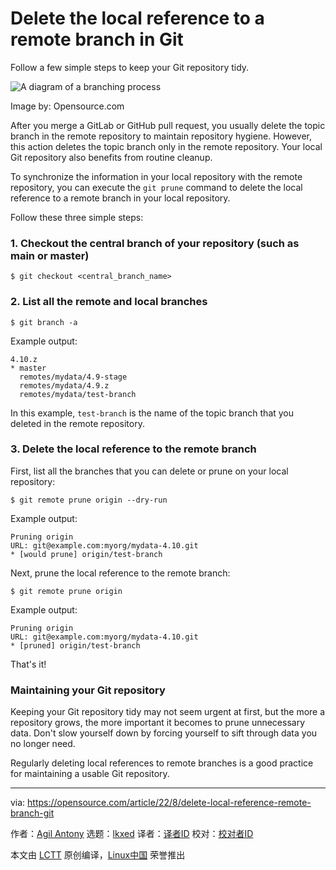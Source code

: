 [#]: subject: "Delete the local reference to a remote branch in Git"
[#]: via: "https://opensource.com/article/22/8/delete-local-reference-remote-branch-git"
[#]: author: "Agil Antony https://opensource.com/users/agantony"
[#]: collector: "lkxed"
[#]: translator: "MCGA"
[#]: reviewer: " "
[#]: publisher: " "
[#]: url: " "

Delete the local reference to a remote branch in Git
======
Follow a few simple steps to keep your Git repository tidy.

![A diagram of a branching process][1]

Image by: Opensource.com

After you merge a GitLab or GitHub pull request, you usually delete the topic branch in the remote repository to maintain repository hygiene. However, this action deletes the topic branch only in the remote repository. Your local Git repository also benefits from routine cleanup.

To synchronize the information in your local repository with the remote repository, you can execute the `git prune` command to delete the local reference to a remote branch in your local repository.

Follow these three simple steps:

### 1. Checkout the central branch of your repository (such as main or master)

```
$ git checkout <central_branch_name>
```

### 2. List all the remote and local branches

```
$ git branch -a
```

Example output:

```
4.10.z
* master
  remotes/mydata/4.9-stage
  remotes/mydata/4.9.z
  remotes/mydata/test-branch
```

In this example, `test-branch` is the name of the topic branch that you deleted in the remote repository.

### 3. Delete the local reference to the remote branch

First, list all the branches that you can delete or prune on your local repository:

```
$ git remote prune origin --dry-run
```

Example output:

```
Pruning origin
URL: git@example.com:myorg/mydata-4.10.git
* [would prune] origin/test-branch
```

Next, prune the local reference to the remote branch:

```
$ git remote prune origin
```

Example output:

```
Pruning origin
URL: git@example.com:myorg/mydata-4.10.git
* [pruned] origin/test-branch
```

That's it!

### Maintaining your Git repository

Keeping your Git repository tidy may not seem urgent at first, but the more a repository grows, the more important it becomes to prune unnecessary data. Don't slow yourself down by forcing yourself to sift through data you no longer need.

Regularly deleting local references to remote branches is a good practice for maintaining a usable Git repository.

--------------------------------------------------------------------------------

via: https://opensource.com/article/22/8/delete-local-reference-remote-branch-git

作者：[Agil Antony][a]
选题：[lkxed][b]
译者：[译者ID](https://github.com/译者ID)
校对：[校对者ID](https://github.com/校对者ID)

本文由 [LCTT](https://github.com/LCTT/TranslateProject) 原创编译，[Linux中国](https://linux.cn/) 荣誉推出

[a]: https://opensource.com/users/agantony
[b]: https://github.com/lkxed
[1]: https://opensource.com/sites/default/files/lead-images/freesoftwareway_law3.png
